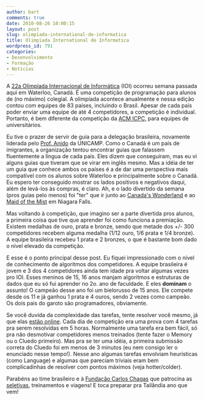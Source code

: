 ```yaml
---
author: bart
comments: true
date: 2010-08-26 10:00:15
layout: post
slug: olimpiada-international-de-informatica
title: Olimpiada International de Informatica
wordpress_id: 791
categories:
- Desenvolvimento
- Formação
- Notícias
---
```


A [22a Olimpíada Internacional de Informática](http://www.ioi2010.org) (IOI) ocorreu semana passada aqui em Waterloo, Canadá. É uma competição de programação para alunos de (no máximo) colegial. A olimpíada acontece anualmente e nessa edição contou com equipes de 83 países, incluindo o Brasil. Apesar de cada país poder enviar uma equipe de até 4 competidores, a competição é individual. Portanto, é bem diferente da competição da [ACM ICPC](http://cm.baylor.edu/welcome.icpc), para equipes de universitários.

Eu tive o prazer de servir de guia para a delegação brasileira, novamente liderada pelo [Prof. Anido](http://www.ic.unicamp.br/~ranido/) da UNICAMP. Como o Canadá é um país de imigrantes, a organização tentou encontrar guias que falassem fluentemente a língua de cada país. Eles dizem que conseguiram, mas eu vi alguns guias que tiveram que se virar em inglês mesmo. Mas a idéia de ter um guia que conhece ambos os países é a de dar uma perspectiva mais compatível com os alunos sobre Waterloo e principalmente sobre o Canadá. Eu espero ter conseguido mostrar os lados positivos e negativos daqui, além de levá-los às compras, é claro. Ah, e o lado divertido da semana (pros guias pelo menos) foi "ter" que ir junto ao [Canada's Wonderland](http://www.canadaswonderland.com) e ao  [Maid of the Mist](http://www.maidofthemist.com) em Niagara Falls.

Mas voltando à competição, que imagino ser a parte divertida pros alunos, a primeira coisa que tive que aprender foi como funciona a premiação. Existem medalhas de ouro, prata e bronze, sendo que metade dos +/- 300 competidores recebem alguma medalha (1/12 ouro, 1/6 prata e 1/4 bronze). A equipe brasileira recebeu 1 prata e 2 bronzes, o que é bastante bom dado o nível elevado da competição.

E esse é o ponto principal desse post. Eu fiquei impressionado com o nível de conhecimento de algoritmos dos competidores. A equipe brasileira é jovem e 3 dos 4 competidores ainda tem idade pra voltar algumas vezes pro IOI. Esses meninos de 15, 16 anos manjam algoritmos e estruturas de dados que eu só fui aprender no 2o. ano de faculdade. E eles **dominam** o assunto! O campeão desse ano foi um bielorusso de 15 anos. Ele compete desde os 11 e já ganhou 1 prata e 4 ouros, sendo 2 vezes como campeão. Os dois pais do garoto são programadores, obviamente.

Se você duvida da complexidade das tarefas, tente resolver você mesmo, já que elas [estão online](http://www.ioi2010.org/CompetitionTask.shtml). Cada dia de competição era uma prova com 4 tarefas pra serem resolvidas em 5 horas. Normalmente uma tarefa era bem fácil, só pra não desmotivar competidores menos treinados (tente fazer o Memory ou o Cluedo primeiro). Mas pra se ter uma idéia, a primeira submissão correta do Cluedo foi em menos de 3 minutos (eu nem consigo ler o enunciado nesse tempo!). Nesse ano algumas tarefas envolviam heurísticas (como Language) e algumas que pareciam triviais eram bem complicadinhas de resolver com pontos máximos (veja hotter/colder).

Parabéns ao time brasileiro e à [Fundação Carlos Chagas](http://www.fcc.org.br/) que patrocina as [seletivas](http://olimpiada.ic.unicamp.br/), treinamentos e viagens! E toca preparar pra Tailândia ano que vem!
